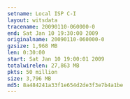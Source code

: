 ```yaml
---
setname: Local ISP C-I
layout: witsdata
tracename: 20090110-060000-0
end: Sat Jan 10 19:30:00 2009
originalname: 20090110-060000-0
gzsize: 1,968 MB
len: 0:30:00
start: Sat Jan 10 19:00:01 2009
totalwirelen: 27,863 MB
pkts: 50 million
size: 3,796 MB
md5: 8a484241a33f1e654d2de3f3e7b4a1be
---
```

